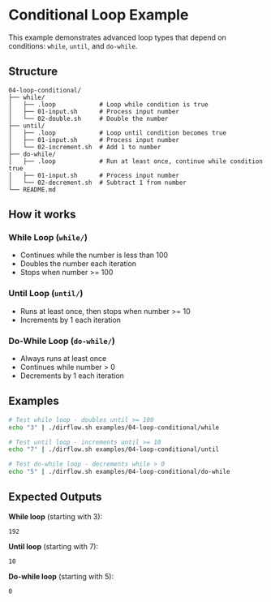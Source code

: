 # Conditional Loop Example

This example demonstrates advanced loop types that depend on conditions: `while`, `until`, and `do-while`.

## Structure
```
04-loop-conditional/
├── while/
│   ├── .loop            # Loop while condition is true
│   ├── 01-input.sh      # Process input number
│   └── 02-double.sh     # Double the number
├── until/
│   ├── .loop            # Loop until condition becomes true
│   ├── 01-input.sh      # Process input number
│   └── 02-increment.sh  # Add 1 to number
├── do-while/
│   ├── .loop            # Run at least once, continue while condition true
│   ├── 01-input.sh      # Process input number
│   └── 02-decrement.sh  # Subtract 1 from number
└── README.md
```

## How it works

### While Loop (`while/`)
- Continues while the number is less than 100
- Doubles the number each iteration
- Stops when number >= 100

### Until Loop (`until/`)
- Runs at least once, then stops when number >= 10
- Increments by 1 each iteration

### Do-While Loop (`do-while/`)
- Always runs at least once
- Continues while number > 0
- Decrements by 1 each iteration

## Examples
```bash
# Test while loop - doubles until >= 100
echo "3" | ./dirflow.sh examples/04-loop-conditional/while

# Test until loop - increments until >= 10
echo "7" | ./dirflow.sh examples/04-loop-conditional/until

# Test do-while loop - decrements while > 0
echo "5" | ./dirflow.sh examples/04-loop-conditional/do-while
```

## Expected Outputs

**While loop** (starting with 3):
```
192
```

**Until loop** (starting with 7):
```
10
```

**Do-while loop** (starting with 5):
```
0
```